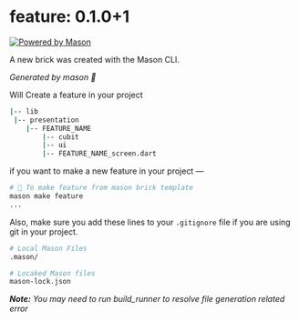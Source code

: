 # feature: 0.1.0+1

[![Powered by Mason](https://img.shields.io/endpoint?url=https%3A%2F%2Ftinyurl.com%2Fmason-badge)](https://github.com/felangel/mason)

A new brick was created with the Mason CLI.

_Generated by mason 🧱_

Will Create a feature in your project

```sh
|-- lib
 |-- presentation
    |-- FEATURE_NAME
        |-- cubit
        |-- ui
        |-- FEATURE_NAME_screen.dart
```

if you want to make a new feature in your project —

```sh
# 🚀 To make feature from mason brick template
mason make feature
...
```

Also, make sure you add these lines to your `.gitignore` file if you are using git in your project.

```sh
# Local Mason Files
.mason/

# Locaked Mason files
mason-lock.json
```

_**Note:** You may need to run build_runner to resolve file generation related error_
